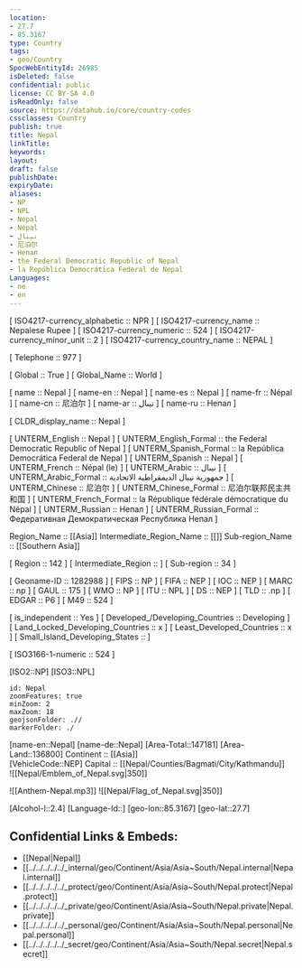 ```yaml
---
location:
- 27.7
- 85.3167
type: Country
tags:
- geo/Country
SpocWebEntityId: 26985
isDeleted: false
confidential: public
license: CC BY-SA 4.0
isReadOnly: false
source: https://datahub.io/core/country-codes
cssclasses: Country
publish: true
title: Nepal
linkTitle: 
keywords: 
layout: 
draft: false
publishDate: 
expiryDate: 
aliases:
- NP
- NPL
- Nepal
- Népal
- نيبال
- 尼泊尔
- Непал
- the Federal Democratic Republic of Nepal
- la República Democrática Federal de Nepal
Languages:
- ne
- en
---
```



[	ISO4217-currency_alphabetic	 :: NPR ] 
[	ISO4217-currency_name	 :: Nepalese Rupee ] 
[	ISO4217-currency_numeric	 :: 524 ] 
[	ISO4217-currency_minor_unit	 :: 2 ] 
[	ISO4217-currency_country_name	 :: NEPAL ] 

[	Telephone	 :: 977 ] 

[	Global	 :: True ] 
[	Global_Name	 :: World ] 

[	name	 :: Nepal ] 
[	name-en	 :: Nepal ] 
[	name-es	 :: Nepal ] 
[	name-fr	 :: Népal ] 
[	name-cn	 :: 尼泊尔 ] 
[	name-ar	 :: نيبال ] 
[	name-ru	 :: Непал ] 

[	CLDR_display_name	 :: Nepal ] 

[	UNTERM_English	 :: Nepal ] 
[	UNTERM_English_Formal	 :: the Federal Democratic Republic of Nepal ] 
[	UNTERM_Spanish_Formal	 :: la República Democrática Federal de Nepal ] 
[	UNTERM_Spanish	 :: Nepal ] 
[	UNTERM_French	 :: Népal (le) ] 
[	UNTERM_Arabic	 :: نيبال ] 
[	UNTERM_Arabic_Formal	 :: جمهورية نيبال الديمقراطية الاتحادية ] 
[	UNTERM_Chinese	 :: 尼泊尔 ] 
[	UNTERM_Chinese_Formal	 :: 尼泊尔联邦民主共和国 ] 
[	UNTERM_French_Formal	 :: la République fédérale démocratique du Népal ] 
[	UNTERM_Russian	 :: Непал ] 
[	UNTERM_Russian_Formal	 :: Федеративная Демократическая Республика Непал ] 

Region_Name ::  [[Asia]] 
Intermediate_Region_Name ::  [[]] 
Sub-region_Name ::  [[Southern Asia]] 

[	Region	 :: 142 ] 
[	Intermediate_Region	 ::  ] 
[	Sub-region	 :: 34 ] 

[	Geoname-ID	 :: 1282988 ] 
[	FIPS	 :: NP ] 
[	FIFA	 :: NEP ] 
[	IOC	 :: NEP ] 
[	MARC	 :: np ] 
[	GAUL	 :: 175 ] 
[	WMO	 :: NP ] 
[	ITU	 :: NPL ] 
[	DS	 :: NEP ] 
[	TLD	 :: .np ] 
[	EDGAR	 :: P6 ] 
[	M49	 :: 524 ] 

[	is_independent	 :: Yes ] 
[	Developed_/Developing_Countries	 :: Developing ] 
[	Land_Locked_Developing_Countries	 :: x ] 
[	Least_Developed_Countries	 :: x ] 
[	Small_Island_Developing_States	 ::  ] 

[	ISO3166-1-numeric	 :: 524 ] 



[ISO2::NP] 
[ISO3::NPL] 
```leaflet
id: Nepal
zoomFeatures: true 
minZoom: 2 
maxZoom: 18
geojsonFolder: .// 
markerFolder: ./
```

[name-en::Nepal] 
[name-de::Nepal] 
[Area-Total::147181] 
[Area-Land::136800] 
Continent :: [[Asia]]  
[VehicleCode::NEP] 
Capital :: [[Nepal/Counties/Bagmati/City/Kathmandu]]  
![[Nepal/Emblem_of_Nepal.svg|350]]  

![[Anthem-Nepal.mp3]] 
![[Nepal/Flag_of_Nepal.svg|350]]  

[Alcohol-l::2.4] 
[Language-Id::] 
[geo-lon::85.3167] 
[geo-lat::27.7] 



## Confidential Links & Embeds: 
- [[Nepal|Nepal]]  
- [[../../../../../_internal/geo/Continent/Asia/Asia~South/Nepal.internal|Nepal.internal]]  
- [[../../../../../_protect/geo/Continent/Asia/Asia~South/Nepal.protect|Nepal.protect]] 
- [[../../../../../_private/geo/Continent/Asia/Asia~South/Nepal.private|Nepal.private]] 
- [[../../../../../_personal/geo/Continent/Asia/Asia~South/Nepal.personal|Nepal.personal]] 
- [[../../../../../_secret/geo/Continent/Asia/Asia~South/Nepal.secret|Nepal.secret]] 

